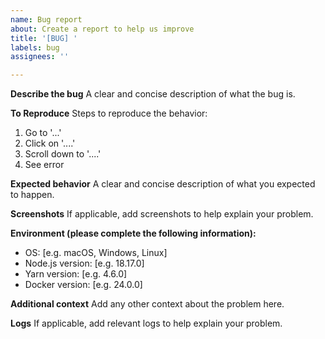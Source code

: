 ```yaml
---
name: Bug report
about: Create a report to help us improve
title: '[BUG] '
labels: bug
assignees: ''

---
```


**Describe the bug**
A clear and concise description of what the bug is.

**To Reproduce**
Steps to reproduce the behavior:
1. Go to '...'
2. Click on '....'
3. Scroll down to '....'
4. See error

**Expected behavior**
A clear and concise description of what you expected to happen.

**Screenshots**
If applicable, add screenshots to help explain your problem.

**Environment (please complete the following information):**
 - OS: [e.g. macOS, Windows, Linux]
 - Node.js version: [e.g. 18.17.0]
 - Yarn version: [e.g. 4.6.0]
 - Docker version: [e.g. 24.0.0]

**Additional context**
Add any other context about the problem here.

**Logs**
If applicable, add relevant logs to help explain your problem.
